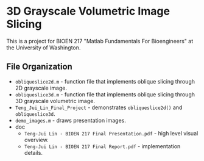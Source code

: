 # 3D Grayscale Volumetric Image Slicing
This is a project for BIOEN 217 "Matlab Fundamentals For Bioengineers" at the University of Washington.
## File Organization
- `obliqueslice2d.m` - function file that implements oblique slicing through 2D grayscale image. 
- `obliqueslice3d.m` - function file that implements oblique slicing through 3D grayscale volumetric image. 
- `Teng_Jui_Lin_Final_Project` - demonstrates `obliqueslice2d()` and `obliqueslice3d`. 
- `demo_images.m` - draws presentation images.
- doc
  - `Teng-Jui Lin - BIOEN 217 Final Presentation.pdf` - high level visual overview.
  - `Teng-Jui Lin - BIOEN 217 Final Report.pdf` - implementation details.
